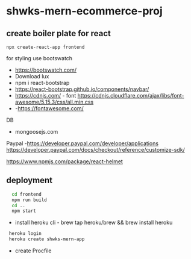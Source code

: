 # shwks-mern-ecommerce-proj


## create boiler plate for react 

```
npx create-react-app frontend
```

for styling use bootswatch
- https://bootswatch.com/
- Download lux 
- npm i react-bootstrap 
- https://react-bootstrap.github.io/components/navbar/
- https://cdnjs.com/ - font https://cdnjs.cloudflare.com/ajax/libs/font-awesome/5.15.3/css/all.min.css
- -https://fontawesome.com/

DB
- mongoosejs.com

Paypal
-https://developer.paypal.com/developer/applications
https://developer.paypal.com/docs/checkout/reference/customize-sdk/


https://www.npmjs.com/package/react-helmet


deployment 
- 
```sh
  cd frontend 
  npm run build 
  cd .. 
  npm start
```
- install heroku cli - brew tap heroku/brew && brew install heroku
```sh
 heroku login
 heroku create shwks-mern-app

```
- create Procfile